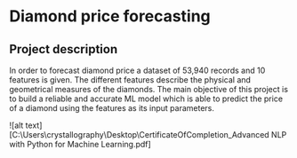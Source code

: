 # Diamond price forecasting

## Project description
In order to forecast diamond price a dataset of 53,940 records and 10 features is given. The different features describe the physical and geometrical measures of the diamonds. 
The main objective of this project is to build a reliable and accurate ML model which is able to predict the price of a diamond using the features as its input parameters.  

![alt text][C:\Users\crystallography\Desktop\CertificateOfCompletion_Advanced NLP with Python for Machine Learning.pdf]

